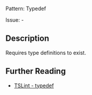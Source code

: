 Pattern: Typedef

Issue: -

## Description

Requires type definitions to exist.

## Further Reading

* [TSLint - typedef](https://palantir.github.io/tslint/rules/typedef)